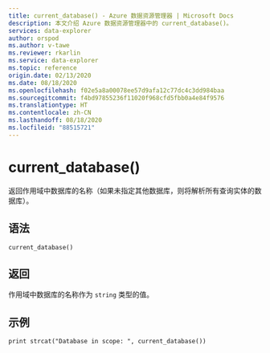 ```yaml
---
title: current_database() - Azure 数据资源管理器 | Microsoft Docs
description: 本文介绍 Azure 数据资源管理器中的 current_database()。
services: data-explorer
author: orspod
ms.author: v-tawe
ms.reviewer: rkarlin
ms.service: data-explorer
ms.topic: reference
origin.date: 02/13/2020
ms.date: 08/18/2020
ms.openlocfilehash: f02e5a8a00078ee57d9afa12c77dc4c3dd984baa
ms.sourcegitcommit: f4bd97855236f11020f968cfd5fbb0a4e84f9576
ms.translationtype: HT
ms.contentlocale: zh-CN
ms.lasthandoff: 08/18/2020
ms.locfileid: "88515721"
---
```

# <a name="current_database"></a>current_database()

返回作用域中数据库的名称（如果未指定其他数据库，则将解析所有查询实体的数据库）。

## <a name="syntax"></a>语法

`current_database()`

## <a name="returns"></a>返回

作用域中数据库的名称作为 `string` 类型的值。

## <a name="example"></a>示例

```kusto
print strcat("Database in scope: ", current_database())
```
